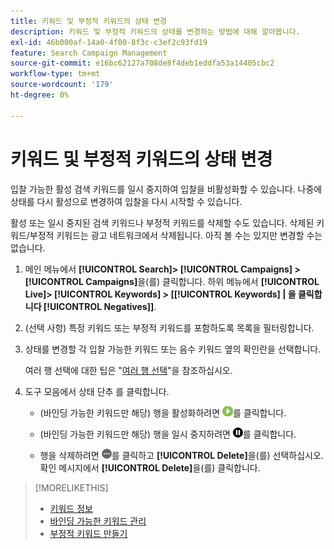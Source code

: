 ```yaml
---
title: 키워드 및 부정적 키워드의 상태 변경
description: 키워드 및 부정적 키워드의 상태를 변경하는 방법에 대해 알아봅니다.
exl-id: 46b000af-14a0-4f00-8f3c-c3ef2c93fd19
feature: Search Campaign Management
source-git-commit: e16bc62127a708de8f4deb1eddfa53a14405cbc2
workflow-type: tm+mt
source-wordcount: '179'
ht-degree: 0%

---
```


# 키워드 및 부정적 키워드의 상태 변경

입찰 가능한 활성 검색 키워드를 일시 중지하여 입찰을 비활성화할 수 있습니다. 나중에 상태를 다시 활성으로 변경하여 입찰을 다시 시작할 수 있습니다.

활성 또는 일시 중지된 검색 키워드나 부정적 키워드를 삭제할 수도 있습니다. 삭제된 키워드/부정적 키워드는 광고 네트워크에서 삭제됩니다. 아직 볼 수는 있지만 변경할 수는 없습니다.

1. 메인 메뉴에서 **[!UICONTROL Search]> [!UICONTROL Campaigns] >[!UICONTROL Campaigns]**&#x200B;을(를) 클릭합니다. 하위 메뉴에서 **[!UICONTROL Live]> [!UICONTROL Keywords] > \[[!UICONTROL Keywords] \| 을 클릭합니다 [!UICONTROL Negatives]\]**.

1. (선택 사항) 특정 키워드 또는 부정적 키워드를 포함하도록 목록을 필터링합니다.

1. 상태를 변경할 각 입찰 가능한 키워드 또는 음수 키워드 옆의 확인란을 선택합니다.

   여러 행 선택에 대한 팁은 &quot;[여러 행 선택](/help/search-social-commerce/common-tasks/navigation-editing-selection/multiple-rows-select.md)&quot;을 참조하십시오.

1. 도구 모음에서 상태 단추 를 클릭합니다.

   * (바인딩 가능한 키워드만 해당) 행을 활성화하려면 ![활성화](/help/search-social-commerce/assets/activate.png "활성화")를 클릭합니다.

   * (바인딩 가능한 키워드만 해당) 행을 일시 중지하려면 ![일시 중지](/help/search-social-commerce/assets/pause.png "일시 중지")를 클릭합니다.

   * 행을 삭제하려면 ![자세히](/help/search-social-commerce/assets/more.png "자세히")를 클릭하고 **[!UICONTROL Delete]**&#x200B;을(를) 선택하십시오. 확인 메시지에서 **[!UICONTROL Delete]**&#x200B;을(를) 클릭합니다.

>[!MORELIKETHIS]
>
>* [키워드 정보](keyword-about.md)
>* [바인딩 가능한 키워드 관리](keyword-manage.md)
>* [부정적 키워드 만들기](keyword-negative-create.md)
